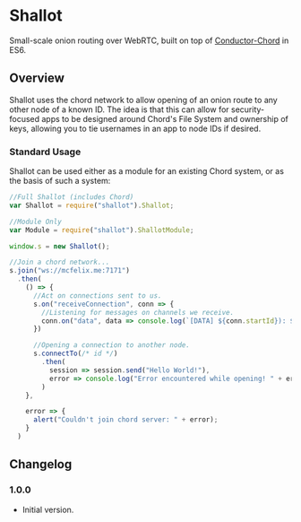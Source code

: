 # Shallot
Small-scale onion routing over WebRTC, built on top of [Conductor-Chord](https://github.com/FelixMcFelix/conductor-chord) in ES6.


## Overview

Shallot uses the chord network to allow opening of an onion route to any other node of a known ID. The idea is that this can allow for security-focused apps to be designed around Chord's File System and ownership of keys, allowing you to tie usernames in an app to node IDs if desired.

### Standard Usage

Shallot can be used either as a module for an existing Chord system, or as the basis of such a system:

```js
//Full Shallot (includes Chord)
var Shallot = require("shallot").Shallot;

//Module Only
var Module = require("shallot").ShallotModule;

window.s = new Shallot();

//Join a chord network...
s.join("ws://mcfelix.me:7171")
  .then(
    () => {
      //Act on connections sent to us.
      s.on("receiveConnection", conn => {
        //Listening for messages on channels we receive.
        conn.on("data", data => console.log(`[DATA] ${conn.startId}): ${data}`))
      })

      //Opening a connection to another node.
      s.connectTo(/* id */)
        .then(
          session => session.send("Hello World!"),
          error => console.log("Error encountered while opening! " + error)
        )
    },

    error => {
      alert("Couldn't join chord server: " + error);
    }
  )
```

## Changelog

### 1.0.0
* Initial version.
